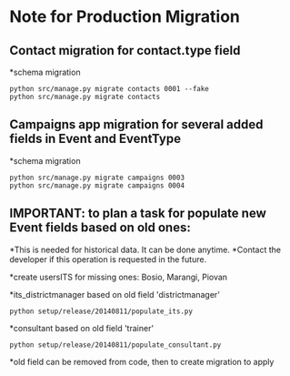 Note for Production Migration
=============================

## Contact migration for contact.type field

*schema migration

    python src/manage.py migrate contacts 0001 --fake
    python src/manage.py migrate contacts
    
## Campaigns app migration for several added fields in Event and EventType

*schema migration

    python src/manage.py migrate campaigns 0003
    python src/manage.py migrate campaigns 0004

## IMPORTANT: to plan a task for populate new Event fields based on old ones:
*This is needed for historical data. It can be done anytime.
*Contact the developer if this operation is requested in the future.

*create usersITS for missing ones: Bosio, Marangi, Piovan

*its_districtmanager based on old field 'districtmanager'
    
    python setup/release/20140811/populate_its.py
    
*consultant based on old field 'trainer'

    python setup/release/20140811/populate_consultant.py
    
*old field can be removed from code, then to create migration to apply
